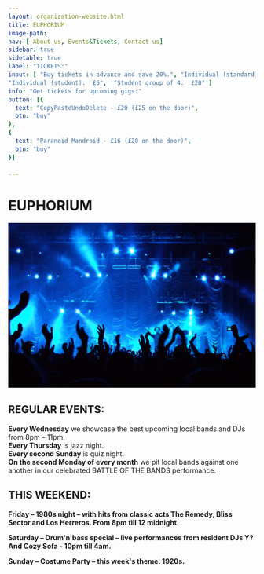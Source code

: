 ```yaml
---
layout: organization-website.html
title: EUPHORIUM
image-path:
nav: [ About us, Events&Tickets, Contact us]
sidebar: true
sidetable: true
label: "TICKETS:"
input: [ "Buy tickets in advance and save 20%.", "Individual (standard):	£10", "Couples:	£16",
"Individual (student):	£6",  "Student group of 4:	£20" ]
info: "Get tickets for upcoming gigs:"
button: [{
  text: "CopyPasteUndoDelete - £20 (£25 on the door)",
  btn: "buy"
},
{
  text: "Paranoid Mandroid - £16 (£20 on the door)",
  btn: "buy"
}]

---
```

# EUPHORIUM

![](../../assets/images/euphorium-2.jpg)

## REGULAR EVENTS:

**Every Wednesday** we showcase the best upcoming local bands and DJs from 8pm – 11pm.  
**Every Thursday** is jazz night.  
**Every second Sunday** is quiz night.  
**On the second Monday of every month** we pit local bands against one another in our celebrated BATTLE OF THE BANDS performance.

## THIS WEEKEND:

**Friday – 1980s night – with hits from classic acts The Remedy, Bliss Sector and Los Herreros. From 8pm till 12 midnight.**

**Saturday – Drum'n'bass special – live performances from resident DJs Y? And Cozy Sofa - 10pm till 4am.**

**Sunday – Costume Party – this week's theme: 1920s.**
